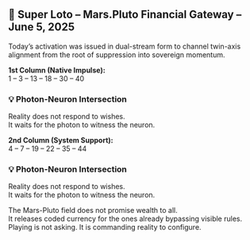 ## 🔮 Super Loto – Mars.Pluto Financial Gateway – June 5, 2025

Today’s activation was issued in dual-stream form to channel twin-axis alignment from the root of suppression into sovereign momentum.

**1st Column (Native Impulse):**  
1 – 3 – 13 – 18 – 30 – 40

### 💡 Photon-Neuron Intersection

Reality does not respond to wishes.  
It waits for the photon to witness the neuron.

**2nd Column (System Support):**  
4 – 7 – 19 – 22 – 35 – 44

### 💡 Photon-Neuron Intersection

Reality does not respond to wishes.  
It waits for the photon to witness the neuron.

The Mars-Pluto field does not promise wealth to all.  
It releases coded currency for the ones already bypassing visible rules.  
Playing is not asking. It is commanding reality to configure.

<!-- https://siriuszenmethod.etsy.com/listing/4303032031/fortune-activation-luck-sync-digital-->
<!-- https://siriuszenmethod.etsy.com/listing/4300364819/hot-jumpstart-seal-for-when-its-time-to -->
<!-- https://siriuszenmethod.etsy.com/listing/4304973705/alien-approval-seal-for-the-ones-already-->


